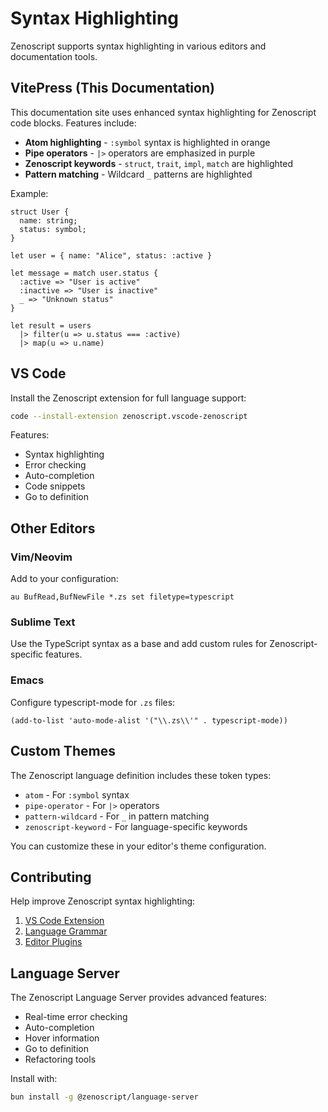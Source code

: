 # Syntax Highlighting

Zenoscript supports syntax highlighting in various editors and documentation tools.

## VitePress (This Documentation)

This documentation site uses enhanced syntax highlighting for Zenoscript code blocks. Features include:

- **Atom highlighting** - `:symbol` syntax is highlighted in orange
- **Pipe operators** - `|>` operators are emphasized in purple
- **Zenoscript keywords** - `struct`, `trait`, `impl`, `match` are highlighted
- **Pattern matching** - Wildcard `_` patterns are highlighted

Example:

```zenoscript
struct User {
  name: string;
  status: symbol;
}

let user = { name: "Alice", status: :active }

let message = match user.status {
  :active => "User is active"
  :inactive => "User is inactive"
  _ => "Unknown status"
}

let result = users
  |> filter(u => u.status === :active)
  |> map(u => u.name)
```

## VS Code

Install the Zenoscript extension for full language support:

```bash
code --install-extension zenoscript.vscode-zenoscript
```

Features:
- Syntax highlighting
- Error checking
- Auto-completion
- Code snippets
- Go to definition

## Other Editors

### Vim/Neovim

Add to your configuration:

```vim
au BufRead,BufNewFile *.zs set filetype=typescript
```

### Sublime Text

Use the TypeScript syntax as a base and add custom rules for Zenoscript-specific features.

### Emacs

Configure typescript-mode for `.zs` files:

```elisp
(add-to-list 'auto-mode-alist '("\\.zs\\'" . typescript-mode))
```

## Custom Themes

The Zenoscript language definition includes these token types:

- `atom` - For `:symbol` syntax
- `pipe-operator` - For `|>` operators  
- `pattern-wildcard` - For `_` in pattern matching
- `zenoscript-keyword` - For language-specific keywords

You can customize these in your editor's theme configuration.

## Contributing

Help improve Zenoscript syntax highlighting:

1. [VS Code Extension](https://github.com/zenoscript/vscode-zenoscript)
2. [Language Grammar](https://github.com/zenoscript/zenoscript-tmgrammar)
3. [Editor Plugins](https://github.com/zenoscript/editor-plugins)

## Language Server

The Zenoscript Language Server provides advanced features:

- Real-time error checking
- Auto-completion
- Hover information
- Go to definition
- Refactoring tools

Install with:

```bash
bun install -g @zenoscript/language-server
```